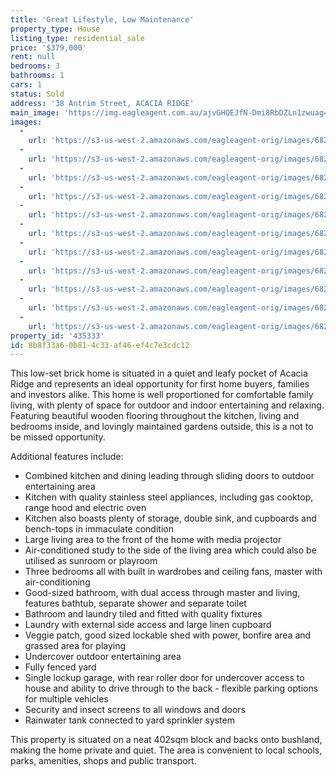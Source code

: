 ```yaml
---
title: 'Great Lifestyle, Low Maintenance'
property_type: House
listing_type: residential_sale
price: '$379,000'
rent: null
bedrooms: 3
bathrooms: 1
cars: 1
status: Sold
address: '38 Antrim Street, ACACIA RIDGE'
main_image: 'https://img.eagleagent.com.au/ajvGHQEJfN-Dmi8RbDZLn1zwuag=/1280x854/smart/https://s3-us-west-2.amazonaws.com/eagleagent-orig/images/6823328/120091217-image-M.jpg'
images:
  -
    url: 'https://s3-us-west-2.amazonaws.com/eagleagent-orig/images/6823338/120091217-image-J.jpg'
  -
    url: 'https://s3-us-west-2.amazonaws.com/eagleagent-orig/images/6823337/120091217-image-I.jpg'
  -
    url: 'https://s3-us-west-2.amazonaws.com/eagleagent-orig/images/6823336/120091217-image-H.jpg'
  -
    url: 'https://s3-us-west-2.amazonaws.com/eagleagent-orig/images/6823335/120091217-image-G.jpg'
  -
    url: 'https://s3-us-west-2.amazonaws.com/eagleagent-orig/images/6823334/120091217-image-F.jpg'
  -
    url: 'https://s3-us-west-2.amazonaws.com/eagleagent-orig/images/6823333/120091217-image-E.jpg'
  -
    url: 'https://s3-us-west-2.amazonaws.com/eagleagent-orig/images/6823332/120091217-image-D.jpg'
  -
    url: 'https://s3-us-west-2.amazonaws.com/eagleagent-orig/images/6823331/120091217-image-C.jpg'
  -
    url: 'https://s3-us-west-2.amazonaws.com/eagleagent-orig/images/6823330/120091217-image-B.jpg'
  -
    url: 'https://s3-us-west-2.amazonaws.com/eagleagent-orig/images/6823329/120091217-image-A.jpg'
  -
    url: 'https://s3-us-west-2.amazonaws.com/eagleagent-orig/images/6823328/120091217-image-M.jpg'
property_id: '435333'
id: 8b8f33a6-0b81-4c33-af46-ef4c7e3cdc12
---
```

This low-set brick home is situated in a quiet and leafy pocket of Acacia Ridge and represents an ideal opportunity for first home buyers, families and investors alike. This home is well proportioned for comfortable family living, with plenty of space for outdoor and indoor entertaining and relaxing. Featuring beautiful wooden flooring throughout the kitchen, living and bedrooms inside, and lovingly maintained gardens outside, this is a not to be missed opportunity.

Additional features include:

*  Combined kitchen and dining leading through sliding doors to outdoor entertaining area
*  Kitchen with quality stainless steel appliances, including gas cooktop, range hood and electric oven
*  Kitchen also boasts plenty of storage, double sink, and cupboards and bench-tops in immaculate condition
*  Large living area to the front of the home with media projector
*  Air-conditioned study to the side of the living area which could also be utilised as sunroom or playroom
*  Three bedrooms all with built in wardrobes and ceiling fans, master with air-conditioning
*  Good-sized bathroom, with dual access through master and living, features bathtub, separate shower and separate toilet
*  Bathroom and laundry tiled and fitted with quality fixtures
*  Laundry with external side access and large linen cupboard
*  Veggie patch, good sized lockable shed with power, bonfire area and grassed area for playing
*  Undercover outdoor entertaining area
*  Fully fenced yard
*  Single lockup garage, with rear roller door for undercover access to house and ability to drive through to the back - flexible parking options for multiple vehicles
*  Security and insect screens to all windows and doors
*  Rainwater tank connected to yard sprinkler system

This property is situated on a neat 402sqm block and backs onto bushland, making the home private and quiet. The area is convenient to local schools, parks, amenities, shops and public transport.